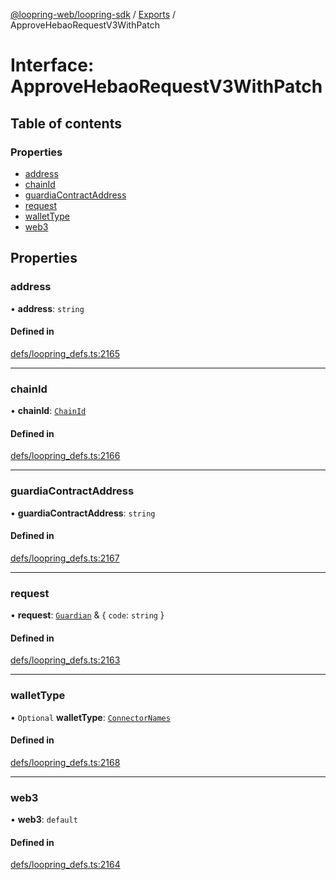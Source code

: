 [@loopring-web/loopring-sdk](../README.md) / [Exports](../modules.md) / ApproveHebaoRequestV3WithPatch

# Interface: ApproveHebaoRequestV3WithPatch

## Table of contents

### Properties

- [address](ApproveHebaoRequestV3WithPatch.md#address)
- [chainId](ApproveHebaoRequestV3WithPatch.md#chainid)
- [guardiaContractAddress](ApproveHebaoRequestV3WithPatch.md#guardiacontractaddress)
- [request](ApproveHebaoRequestV3WithPatch.md#request)
- [walletType](ApproveHebaoRequestV3WithPatch.md#wallettype)
- [web3](ApproveHebaoRequestV3WithPatch.md#web3)

## Properties

### address

• **address**: `string`

#### Defined in

[defs/loopring_defs.ts:2165](https://github.com/Loopring/loopring_sdk/blob/5861d10/src/defs/loopring_defs.ts#L2165)

___

### chainId

• **chainId**: [`ChainId`](../enums/ChainId.md)

#### Defined in

[defs/loopring_defs.ts:2166](https://github.com/Loopring/loopring_sdk/blob/5861d10/src/defs/loopring_defs.ts#L2166)

___

### guardiaContractAddress

• **guardiaContractAddress**: `string`

#### Defined in

[defs/loopring_defs.ts:2167](https://github.com/Loopring/loopring_sdk/blob/5861d10/src/defs/loopring_defs.ts#L2167)

___

### request

• **request**: [`Guardian`](../modules.md#guardian) & { `code`: `string`  }

#### Defined in

[defs/loopring_defs.ts:2163](https://github.com/Loopring/loopring_sdk/blob/5861d10/src/defs/loopring_defs.ts#L2163)

___

### walletType

• `Optional` **walletType**: [`ConnectorNames`](../enums/ConnectorNames.md)

#### Defined in

[defs/loopring_defs.ts:2168](https://github.com/Loopring/loopring_sdk/blob/5861d10/src/defs/loopring_defs.ts#L2168)

___

### web3

• **web3**: `default`

#### Defined in

[defs/loopring_defs.ts:2164](https://github.com/Loopring/loopring_sdk/blob/5861d10/src/defs/loopring_defs.ts#L2164)
